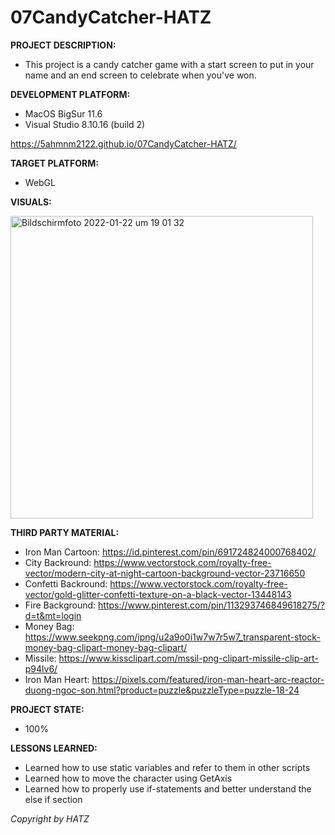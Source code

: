 # 07CandyCatcher-HATZ

__PROJECT DESCRIPTION:__

- This project is a candy catcher game with a start screen to put in your name and an end screen to celebrate when you've won.

__DEVELOPMENT PLATFORM:__

- MacOS BigSur 11.6
- Visual Studio 8.10.16 (build 2)

https://5ahmnm2122.github.io/07CandyCatcher-HATZ/

__TARGET PLATFORM:__

- WebGL

__VISUALS:__

<img width="484" alt="Bildschirmfoto 2022-01-22 um 19 01 32" src="https://user-images.githubusercontent.com/56028836/150650295-b7b5b490-1898-4535-9b2e-dc5b6fd9123c.png">

__THIRD PARTY MATERIAL:__

- Iron Man Cartoon: https://id.pinterest.com/pin/691724824000768402/
- City Backround: https://www.vectorstock.com/royalty-free-vector/modern-city-at-night-cartoon-background-vector-23716650
- Confetti Backround: https://www.vectorstock.com/royalty-free-vector/gold-glitter-confetti-texture-on-a-black-vector-13448143
- Fire Background: https://www.pinterest.com/pin/113293746849618275/?d=t&mt=login
- Money Bag: https://www.seekpng.com/ipng/u2a9o0i1w7w7r5w7_transparent-stock-money-bag-clipart-money-bag-clipart/
- Missile: https://www.kissclipart.com/mssil-png-clipart-missile-clip-art-p94lv6/
- Iron Man Heart: https://pixels.com/featured/iron-man-heart-arc-reactor-duong-ngoc-son.html?product=puzzle&puzzleType=puzzle-18-24

__PROJECT STATE:__

- 100%

__LESSONS LEARNED:__

- Learned how to use static variables and refer to them in other scripts
- Learned how to move the character using GetAxis
- Learned how to properly use if-statements and better understand the else if section

_Copyright by HATZ_
